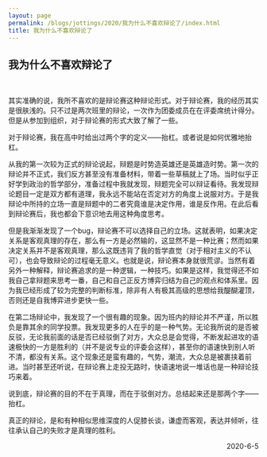 ```yaml
---
layout: page
permalink: /blogs/jottings/2020/我为什么不喜欢辩论了/index.html
title: 我为什么不喜欢辩论了
---
```


## 我为什么不喜欢辩论了
<br>

其实准确的说，我所不喜欢的是辩论赛这种辩论形式。对于辩论赛，我的经历其实是很肤浅的。只不过是两次班里的辩论，一次作为团委成员在在评委席统计得分。但是从参加到组织，对于辩论赛的形式大致了解了一些。

对于辩论赛，我在高中时给出过两个字的定义——抬杠。或者说是如何优雅地抬杠。

从我的第一次较为正式的辩论说起，辩题是时势造英雄还是英雄造时势。第一次的辩论并不正式，我们反方甚至没有准备材料，带着一些草稿就上了场。当时似乎正好学到政治的哲学部分，准备过程中我就发现，辩题完全可以辩证看待。我发现辩论题目一定是双方都有道理，我永远不能站在否定对方的角度上说服对方。于是我辩论中所持的立场一直是辩题中的二者究竟谁是决定作用，谁是反作用。在此后看到辩论赛后，我也都会下意识地去用这种角度思考。

但是我渐渐发现了一个bug，辩论赛不可以选择自己的立场。这就表明，如果决定关系是客观真理的存在，那么有一方是必然输的，这显然不是一种比赛；然而如果决定关系并不是客观真理，那么这既违背了我的哲学直觉（对于相对主义的不认可），也会导致辩论的过程毫无意义。也就是说，辩论赛本身就很荒谬。当然有着另外一种解释，辩论赛追求的是一种逻辑，一种技巧。如果是这样，我觉得还不如我自己拿辩题来思考一番，自己和自己正反方博弈归结为自己的观点和体系里。因为我已经形成了较为完整的判断标准，除非有人有极其高级的思想给我醍醐灌顶，否则还是自我博弈进步更快一些。

在第二场辩论中，我发现了一个很有趣的现象。因为班内的辩论并不严谨，所以胜负是靠其余的同学投票。我发现更多的人在乎的是一种气势。无论我所说的是否被反驳，无论我前面的话是否已经驳倒了对方，大众总是会觉得，不断发起进攻的语速极快的一方是胜利的（并不是说专业的评委会这样），甚至你的语速快到别人听不清，都没有关系。这个现象还是蛮有趣的，气势，潮流，大众总是被裹挟着前进。当时甚至还听说，在辩论赛上走投无路时，快语速地说一堆话也是一种辩论技巧来着。

说到底，辩论赛的目的不在于真理，而在于驳倒对方。总结起来还是那两个字——抬杠。

真正的辩论，是和有种相似思维深度的人促膝长谈，谦虚而客观，表达并倾听，往往承认自己的失败才是真理的胜利。

<p align="right">2020-6-5</p>